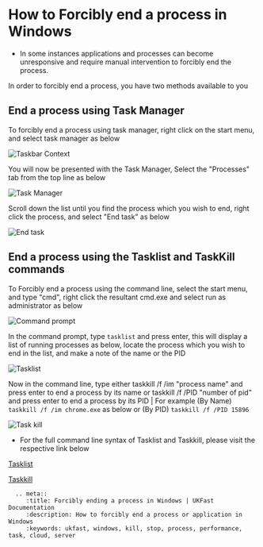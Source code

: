# How to Forcibly end a process in Windows

* In some instances applications and processes can become unresponsive and require manual intervention to forcibly end the process. 

In order to forcibly end a process, you have two methods available to you


## End a process using Task Manager

To forcibly end a process using task manager, right click on the start menu, and select task manager as below

![Taskbar Context](Images/forceendtask/rightclick.PNG)

You will now be presented with the Task Manager, Select the "Processes" tab from the top line as below

![Task Manager](Images/forceendtask/taskmanager.PNG)

Scroll down the list until you find the process which you wish to end, right click the process, and select "End task" as below

![End task](Images/forceendtask/endtask.PNG)

## End a process using the Tasklist and TaskKill commands

To Forcibly end a process using the command line, select the start menu, and type "cmd", right click the resultant cmd.exe and select run as administrator as below

![Command prompt](Images/forceendtask/cmd.png)

In the command prompt, type `tasklist` and press enter, this will display a list of running processes as below, locate the process which you wish to end in the list, and make a note of the name or the PID

![Tasklist](Images/forceendtask/tasklist.png)

Now in the command line, type either taskkill /f /im "process name" and press enter to end a process by its name or taskkill /f /PID "number of pid" and press enter to end a process by its PID | 
For example (By Name) `taskkill /f /im chrome.exe` as below or (By PID) `taskkill /f /PID 15896` 

![Task kill](Images/forceendtask/taskkill.png)


* For the full command line syntax of Tasklist and Taskkill, please visit the respective link below

[Tasklist](https://technet.microsoft.com/en-us/library/bb491010.aspx)

[Taskkill](https://technet.microsoft.com/en-us/library/bb491009.aspx)


```eval_rst
  .. meta::
     :title: Forcibly ending a process in Windows | UKFast Documentation
     :description: How to forcibly end a process or application in Windows
     :keywords: ukfast, windows, kill, stop, process, performance, task, cloud, server
